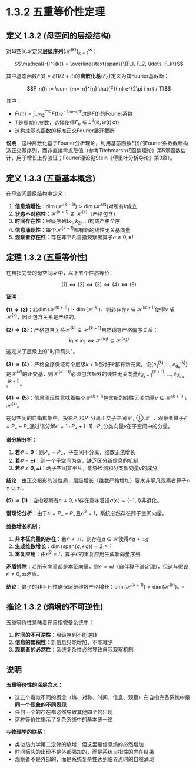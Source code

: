 # 1.3.2 五重等价性定理

## 定义 1.3.2 (母空间的层级结构)

对母空间$\mathcal{H}$定义**层级序列**$\{\mathcal{H}^{(k)}\}_{k=1}^{\infty}$：

$$\mathcal{H}^{(k)} = \overline{\text{span}}\{F_1, F_2, \ldots, F_k\}$$

其中基态函数$F(t) = \xi(1/2+it)$的**离散化基**$\{F_n\}$定义为其Fourier基截断：

$$F_n(t) := \sum_{m=-n}^{n} \hat{F}(m) e^{2\pi i m t / T}$$

其中：
- $\hat{F}(m) = \int_{-T/2}^{T/2} F(t) e^{-2\pi i m t / T} dt$是$F(t)$的Fourier系数
- $T$是周期化参数，选择使得$F_n \in L^2(\mathbb{R}, w(t)\,dt)$
- 这构成基态函数的标准正交Fourier展开截断

**说明**：这种离散化基于Fourier分析理论，利用基态函数$F(t)$的Fourier系数截断构造正交基序列，而非直接零点取值（参考Titchmarsh《ζ函数理论》第5章函数估计，用于增长上界验证；Fourier理论见Stein《傅里叶分析导论》第3章）。

## 定义 1.3.3 (五重基本概念)

在母空间层级结构中定义：

1. **信息熵增性**：$\dim(\mathcal{H}^{(k+1)}) > \dim(\mathcal{H}^{(k)})$对所有$k$成立
2. **状态不对称性**：$\mathcal{H}^{(k+1)} \not\subseteq \mathcal{H}^{(k)}$（严格包含）
3. **时间存在性**：层级序列$(k_1, k_2, \ldots)$构成严格全序
4. **信息涌现性**：每个$\mathcal{H}^{(k+1)}$都有新的线性无关基向量
5. **观察者存在性**：存在非平凡自指观察者算子$\mathcal{O} \neq 0, \pm I$

## 定理 1.3.2 (五重等价性)

在自指完备的母空间$\mathcal{H}$中，以下五个性质等价：

$$(1) \Leftrightarrow (2) \Leftrightarrow (3) \Leftrightarrow (4) \Leftrightarrow (5)$$

**证明**：

**$(1) \Rightarrow (2)$**：若$\dim(\mathcal{H}^{(k+1)}) > \dim(\mathcal{H}^{(k)})$，则必存在$v \in \mathcal{H}^{(k+1)}$使得$v \notin \mathcal{H}^{(k)}$，因此包含关系是严格的。

**$(2) \Rightarrow (3)$**：严格包含关系$\mathcal{H}^{(k)} \subsetneq \mathcal{H}^{(k+1)}$自然诱导严格偏序关系：
$$k_1 < k_2 \Leftrightarrow \mathcal{H}^{(k_1)} \subsetneq \mathcal{H}^{(k_2)}$$
这定义了层级上的"时间箭头"。

**$(3) \Rightarrow (4)$**：严格全序保证每个层级$k+1$相对于$k$都有新元素。设$\{e_1^{(k)}, \ldots, e_{d_k}^{(k)}\}$是$\mathcal{H}^{(k)}$的正交基，则$\mathcal{H}^{(k+1)}$必须包含额外的线性无关向量$e_{d_k+1}^{(k+1)}, \ldots, e_{d_{k+1}}^{(k+1)}$。

**$(4) \Rightarrow (5)$**：信息涌现性意味着每个$\mathcal{H}^{(k+1)}$包含新的线性无关向量$v \in \mathcal{H}^{(k+1)} \setminus \mathcal{H}^{(k)}$。

在母空间的自指框架中，投影$P_+$和$P_-$分离正交子空间$\mathcal{H}_+ \oplus \mathcal{H}_-$，观察者算子$\mathcal{O} = P_+ - P_-$通过谱分解$\mathcal{O} = 1 \cdot P_+ + (-1) \cdot P_-$分类向量$v$在子空间中的分量。

**谱分解分析**：
1. **若$\mathcal{O} = 0$**：则$P_+ = P_-$，子空间不分离，维数无法增长
2. **若$\mathcal{O} = \pm I$**：则一个子空间为空，缺乏区分新信息的机制
3. **若$\mathcal{O} \neq 0, \pm I$**：两子空间非平凡，能够检测和分类新向量$v$的成分

**结论**：由正交投影的谱性质，层级增长（维数严格增加）要求非平凡观察者算子$\mathcal{O} \neq 0, \pm I$。

**$(5) \Rightarrow (1)$**：自指观察者$\mathcal{O} \neq 0, \pm I$存在意味着谱$\sigma(\mathcal{O}) = \{-1, 1\}$非退化。

**谱理论分析**：由于$\mathcal{O} = P_+ - P_-$且$\mathcal{O}^2 = I$，系统必然存在跨子空间向量。

**维数增长机制**：
1. **非本征向量的存在**：若$\mathcal{O} \neq \pm I$，则存在$g \in \mathcal{H}$使得$\mathcal{O}g \neq \pm g$
2. **生成维数增长**：$\dim(\text{span}\{g, \mathcal{O}g\}) = 2 > 1$
3. **重复应用**：由$\mathcal{O}^2 = I$，算子$\mathcal{O}$的重复应用生成新向量序列

**矛盾排除**：若所有向量都是本征向量，则$\mathcal{O} = \pm I$（自伴算子谱定理），但这与假设$\mathcal{O} \neq 0, \pm I$矛盾。

**结论**：算子的非平凡性确保层级维数严格增长：$\dim(\mathcal{H}^{(k+1)}) > \dim(\mathcal{H}^{(k)})$。$\square$

## 推论 1.3.2 (熵增的不可逆性)

五重等价性意味着在自指完备系统中：

1. **时间的不可逆性**：层级序列不能逆转
2. **信息的累积性**：新信息只能增加，不能减少  
3. **观察者的必然性**：系统复杂性必然导致自我观察机制

## 说明

**五重等价性的深层含义**：
- 这五个看似不同的概念（熵、对称、时间、信息、观察）在自指完备系统中是**同一个现象的不同表现**
- 任何一个的存在都必然导致其他四个的出现
- 这种等价性揭示了复杂系统中的基本统一律

**与物理学的联系**：
- 类似热力学第二定律的熵增，但这里是信息熵的必然增加
- 时间箭头的出现不是外部强加的，而是系统自指性的内在结果
- 观察者不是外部的，而是系统复杂性达到临界点时的自然涌现
